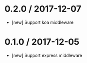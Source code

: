 # 0.2.0 / 2017-12-07

* [new] Support koa middleware

# 0.1.0 / 2017-12-05

* [new] Support express middleware
